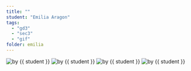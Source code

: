 ```yaml
---
title: ""
student: "Emilia Aragon"
tags:
  - "gd3"
  - "sec3"
  - "gif"
folder: emilia
---
```


<img src="{{urls.media}}/designamation/wk11/{{ folder }}/future.gif" alt="by {{ student }}"/>

<img src="{{urls.media}}/designamation/wk11/{{ folder }}/speed.gif" alt="by {{ student }}"/>

<img src="{{urls.media}}/designamation/wk11/{{ folder }}/blackholes.gif" alt="by {{ student }}"/>

<img src="{{urls.media}}/designamation/wk11/{{ folder }}/water.gif" alt="by {{ student }}"/>

